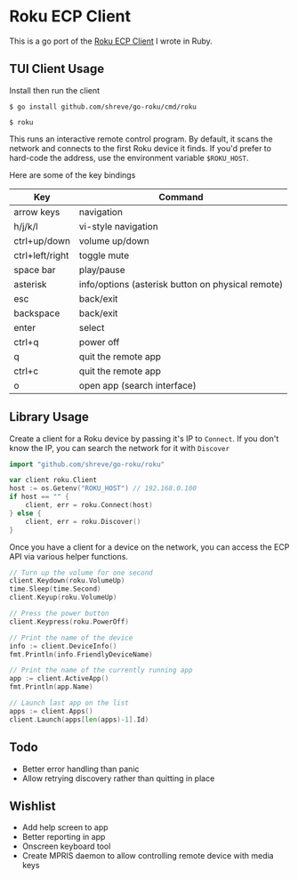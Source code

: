 Roku ECP Client
===============

This is a go port of the [Roku ECP Client](https://github.com/shreve/roku-ecp) I wrote in Ruby.

## TUI Client Usage

Install then run the client

```
$ go install github.com/shreve/go-roku/cmd/roku

$ roku
```

This runs an interactive remote control program. By default, it scans the
network and connects to the first Roku device it finds. If you'd prefer to
hard-code the address, use the environment variable `$ROKU_HOST`.

Here are some of the key bindings

| Key             | Command                                           |
|-----------------|---------------------------------------------------|
| arrow keys      | navigation                                        |
| h/j/k/l         | vi-style navigation                               |
| ctrl+up/down    | volume up/down                                    |
| ctrl+left/right | toggle mute                                       |
| space bar       | play/pause                                        |
| asterisk        | info/options (asterisk button on physical remote) |
| esc             | back/exit                                         |
| backspace       | back/exit                                         |
| enter           | select                                            |
| ctrl+q          | power off                                         |
| q               | quit the remote app                               |
| ctrl+c          | quit the remote app                               |
| o               | open app (search interface)                       |


## Library Usage

Create a client for a Roku device by passing it's IP to `Connect`. If you don't know the IP, you can search the network for it with `Discover`

```go
import "github.com/shreve/go-roku/roku"

var client roku.Client
host := os.Getenv("ROKU_HOST") // 192.168.0.100
if host == "" {
    client, err = roku.Connect(host)
} else {
    client, err = roku.Discover()
}
```

Once you have a client for a device on the network, you can access the ECP API via various helper functions.

```go
// Turn up the volume for one second
client.Keydown(roku.VolumeUp)
time.Sleep(time.Second)
client.Keyup(roku.VolumeUp)

// Press the power button
client.Keypress(roku.PowerOff)

// Print the name of the device
info := client.DeviceInfo()
fmt.Println(info.FriendlyDeviceName)

// Print the name of the currently running app
app := client.ActiveApp()
fmt.Println(app.Name)

// Launch last app on the list
apps := client.Apps()
client.Launch(apps[len(apps)-1].Id)
```

## Todo

* Better error handling than panic
* Allow retrying discovery rather than quitting in place

## Wishlist

* Add help screen to app
* Better reporting in app
* Onscreen keyboard tool
* Create MPRIS daemon to allow controlling remote device with media keys
